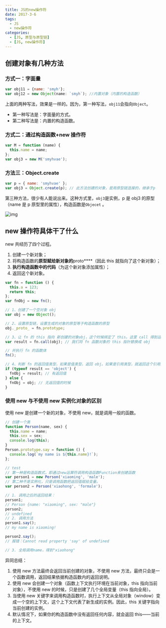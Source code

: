 ```yaml
---
title: JS的new操作符
date: 2017-3-6
tags:
  - JS
  - new操作符
categories:
  - [JS, 原型与原型链]
  - [JS, new操作符]
---
```


## 创建对象有几种方法

### 方式一：字面量

```js
var obj11 = {name: 'smyh'};
var obj12 = new Object(name: `smyh`); //内置对象（内置的构造函数）
```

上面的两种写法，效果是一样的。因为，第一种写法，`obj11`会指向`Object`。

- 第一种写法是：字面量的方式。
- 第二种写法是：内置的构造函数。

### 方式二：通过构造函数+new 操作符

```javascript
var M = function (name) {
  this.name = name;
};
var obj3 = new M('smyhvae');
```

### 方法三：Object.create

```javascript
var p = { name: 'smyhvae' };
var obj3 = Object.create(p); // 此方法创建的对象，是用原型链连接的，继承于p
```

第三种方法，很少有人能说出来。这种方式里，`obj3`是实例，p 是 obj3 的原型（name 是 p 原型里的属性），构造函数是`Objecet` 。

![img](http://img.smyhvae.com/20180306_1633.png)

## new 操作符具体干了什么

new 共经历了四个过程。

1. 创建一个新对象；
2. 将构造函数的**原型赋给新对象的**proto\*\*\*\*（因此 this 就指向了这个新对象）；
3. **执行构造函数中的代码**（为这个新对象添加属性）；
4. 返回这个新对象。

```js
var fn = function () {
  this.a = 123;
  return this;
};
var fnObj = new fn();

// 1、创建了一个空对象 obj
var obj = new Object();

// 2、设置原型链，设置生成的对象的原型等于构造函数的原型
obj._proto_ = fn.prototype;

// 3、让 fn 的 this 指向 新创建的对象obj，这个时候绑定了 this。这里 call 得到运行的结果
var result = fn.call(obj); // 我们将 fn 函数对象的 this 指针替换成 obj

// 并执行 fn 的函数体
fn();

// 4、判断 fn 的返回值类型，如果是值类型，返回 obj。如果是引用类型，就返回这个引用类型的对象。
if (typeof result == 'object') {
  fnObj = result; // 有返回值
} else {
  fnObj = obj; // 无返回值的时候
}
```

### 使用 new 与不使用 new 实例化对象的区别

使用 new 是创建一个新的对象，不使用 new，就是调用一般的函数。

```js
// 创建一个类
function Person(name, sex) {
  this.name = name;
  this.sex = sex;
  console.log(this);
}
Person.prototype.say = function () {
  console.log(`my name is ${this.name}!`);
};

// test
// 第一种是构造函数式，即通过new运算符调用构造函数Function来创建函数
var person1 = new Person('xiaoming', 'male');
// 第二种不是实例化，只是调用函数把返回值赋给变量。
var person2 = Person('xiaohong', 'formale');

// 1. 调用之后的返回结果：
person1;
// Person {name: "xiaoming", sex: "male"}
person2;
// undefined
// 2. 调用方法
person1.say();
// my name is xiaoming!

person2.say();
// 报错：Cannot read property 'say' of undefined

// 3. 全局调用name，得到"xiaohong"
```

异同总结：

1. 使用 new 方法最终会返回当前创建的对象，不使用 new 方法，最终只会是一个函数调用，返回结果依据构造函数内的返回说明。
2. 使用 new 会创建一个对象（函数上下文执行环境在当前对象，this 指向当前对象），不使用 new 的时候，只是创建了几个全局变量（this 指向全局）。
3. 当使用 new 关键字来调用构造函数时，执行上下文从全局对象（window）变成一个空的上下文，这个上下文代表了新生成的实例。因此，this 关键字指向当前创建的实例。
4. 默认情况下，如果你的构造函数中没有返回任何内容，就会返回 this——当前的上下文。
